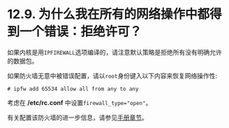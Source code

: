 # 12.9. 为什么我在所有的网络操作中都得到一个错误：拒绝许可？

如果内核是用`IPFIREWALL`选项编译的，请注意默认策略是拒绝所有没有明确允许的数据包。

如果防火墙无意中被错误配置，请以`root`身份键入以下内容来恢复网络操作性:

```
# ipfw add 65534 allow all from any to any
```

考虑在 **/etc/rc.conf** 中设置`firewall_type="open"`。

有关配置该防火墙的进一步信息，请参见[手册章节](https://docs.freebsd.org/en/books/handbook/#firewalls-ipfw)。
